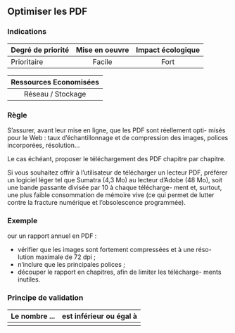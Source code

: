 ## Optimiser les PDF
### Indications
| Degré de priorité |      Mise en oeuvre       |  Impact écologique    | 
|-------------------|:-------------------------:|:---------------------:|
| Prioritaire       |  Facile                   |    Fort               | 


|Ressources Economisées                                      |
|:----------------------------------------------------------:|
|  Réseau / Stockage  |

### Règle
S’assurer, avant leur mise en ligne, que les PDF sont réellement opti- misés pour le Web : taux d’échantillonnage et de compression des images, polices incorporées, résolution…

Le cas échéant, proposer le téléchargement des PDF chapitre par chapitre.

Si vous souhaitez offrir à l’utilisateur de télécharger un lecteur PDF, préférer un logiciel léger tel que Sumatra (4,3 Mo) au lecteur d’Adobe (48 Mo), soit une bande passante divisée par 10 à chaque télécharge- ment et, surtout, une plus faible consommation de mémoire vive (ce qui permet de lutter contre la fracture numérique et l’obsolescence programmée).

### Exemple
our un rapport annuel en PDF :
 - vérifier que les images sont fortement compressées et à une réso- lution maximale de 72 dpi ;
 - n’inclure que les principales polices ;
 - découper le rapport en chapitres, afin de limiter les télécharge- ments inutiles.


### Principe de validation

| Le nombre ...     | est inférieur ou égal à   |  
|-------------------|:-------------------------:|
|   |   |
